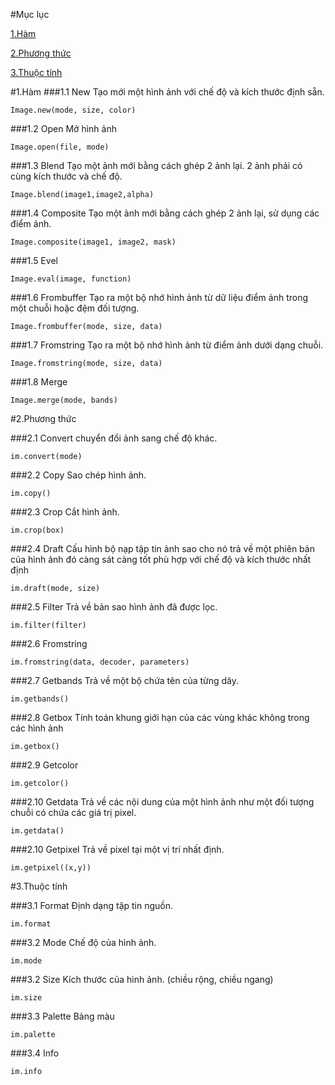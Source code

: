 #Mục lục

[1.Hàm](#1)

[2.Phương thức](#2)

[3.Thuộc tính](#3)

<a name="1"></a>

#1.Hàm
###1.1 New
Tạo mới một hình ảnh với chế độ và kích thước định sẵn.

    Image.new(mode, size, color)

###1.2 Open
Mở hình ảnh

    Image.open(file, mode) 


###1.3 Blend
Tạo một ảnh mới bằng cách ghép 2 ảnh lại. 2 ảnh phải có cùng kích thước và chế độ.

    Image.blend(image1,image2,alpha)

###1.4 Composite
Tạo một ảnh mới bằng cách ghép 2 ảnh lại, sử dụng các điểm ảnh.

    Image.composite(image1, image2, mask) 

###1.5 Evel

    Image.eval(image, function) 

###1.6 Frombuffer
Tạo ra một bộ nhớ hình ảnh từ dữ liệu điểm ảnh trong một chuỗi hoặc đệm đối tượng.

    Image.frombuffer(mode, size, data)

###1.7 Fromstring
Tạo ra một bộ nhớ hình ảnh từ điểm ảnh dưới dạng chuỗi.

    Image.fromstring(mode, size, data) 

###1.8 Merge

    Image.merge(mode, bands) 

<a name="2"></a>
#2.Phương thức

###2.1 Convert
chuyển đổi ảnh sang chế độ khác.

    im.convert(mode)

###2.2 Copy
Sao chép hình ảnh.

    im.copy()

###2.3 Crop
Cắt hình ảnh.

    im.crop(box)

###2.4 Draft
Cấu hình bộ nạp tập tin ảnh sao cho nó trả về một phiên bản của hình ảnh đó càng sát càng tốt phù hợp với chế độ và kích thước nhất định

    im.draft(mode, size)

###2.5 Filter
Trả về bản sao hình ảnh đã được lọc.

    im.filter(filter)

###2.6 Fromstring

    im.fromstring(data, decoder, parameters)


###2.7 Getbands
Trả về một bộ chứa tên của từng dãy.
    
    im.getbands()

###2.8 Getbox
Tính toán khung giới hạn của các vùng khác không trong các hình ảnh

    im.getbox()

###2.9 Getcolor

    im.getcolor()


###2.10 Getdata
Trả về các nội dung của một hình ảnh như một đối tượng chuỗi có chứa các giá trị pixel.
    
    im.getdata()

###2.10 Getpixel
Trả về pixel tại một vị trí nhất định.

    im.getpixel((x,y))

<a naem="3"></a>

#3.Thuộc tính

###3.1 Format
Định dạng tập tin nguồn.

    im.format

###3.2 Mode
Chế độ của hình ảnh.

    im.mode

###3.2 Size
Kích thước của hình ảnh. (chiều rộng, chiều ngang)

    im.size

###3.3 Palette
Bảng màu

    im.palette

###3.4 Info

    im.info














